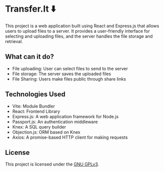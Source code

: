# Transfer.It ⬇️

This project is a web application built using React and Express.js that allows users to upload files to a server. It provides a user-friendly interface for selecting and uploading files, and the server handles the file storage and retrieval.

## What can it do?

- File uploading: User can select files to send to the server
- File storage: The server saves the uploaded files
- File Sharing: Users make files public through share links

## Technologies Used

- Vite: Module Bundler
- React: Frontend Library
- Express.js: A web application framework for Node.js
- Passport.js: An authentication middleware
- Knex: A SQL query builder
- Objection.js: ORM based on Knex
- Axios: A promise-based HTTP client for making requests

## License

This project is licensed under the [GNU GPLv3](LICENSE).